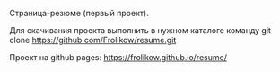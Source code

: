 Страница-резюме (первый проект).
 
Для скачивания проекта выполнить в нужном каталоге команду
git clone https://github.com/Frolikow/resume.git

Проект на github pages:
https://frolikow.github.io/resume/